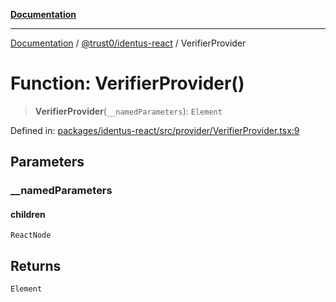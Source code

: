 [**Documentation**](../../../README.md)

***

[Documentation](../../../README.md) / [@trust0/identus-react](../README.md) / VerifierProvider

# Function: VerifierProvider()

> **VerifierProvider**(`__namedParameters`): `Element`

Defined in: [packages/identus-react/src/provider/VerifierProvider.tsx:9](https://github.com/trust0-project/identus/blob/692ba3cdcf5907940ba9937d381a0d59009c0418/packages/identus-react/src/provider/VerifierProvider.tsx#L9)

## Parameters

### \_\_namedParameters

#### children

`ReactNode`

## Returns

`Element`
